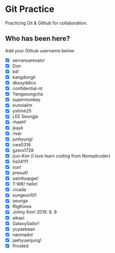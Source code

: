 # Git Practice

Practicing Git &amp; Github for collaboration.

## Who has been here?

Add your Github username below:

-   [x] serranoarevalo!
-   [x] Don
-   [x] kd!
-   [x] kangdongil
-   [x] dkssyddico
-   [x] confidential-nt
-   [x] Yangseungcha
-   [x] supermonkey
-   [x] eunoialim
-   [x] ystime25
-   [x] LEE Seungje
-   [x] rhaehf
-   [x] jkayk
-   [x] river
-   [x] junhyung!
-   [x] cws0316
-   [x] gzero1728
-   [x] jiun-Kim (I love learn coding from Nomadcoder)
-   [x] hs04111
-   [x] sun!
-   [x] presuit!
-   [x] saintluxpgw!
-   [x] T-WK! hello!
-   [x] cicada
-   [x] sungeun101
-   [x] seunga
-   [x] RtgKorea
-   [x] Johny Kim! 2019. 8. 9
-   [x] aikasi
-   [x] GalaxySailor!
-   [x] yuyaebean
-   [x] nanmadol
-   [x] jaehyuenjung!
-   [x] Prosted
